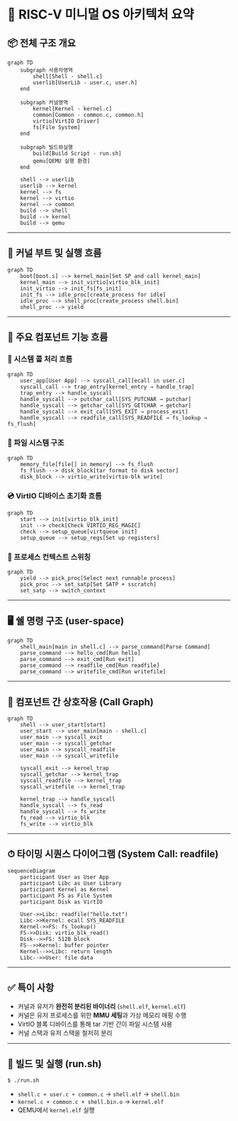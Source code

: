 # 🧠 RISC-V 미니멀 OS 아키텍처 요약

## 📦 전체 구조 개요

```mermaid
graph TD
    subgraph 사용자영역
        shell[Shell - shell.c]
        userlib[UserLib - user.c, user.h]
    end

    subgraph 커널영역
        kernel[Kernel - kernel.c]
        common[Common - common.c, common.h]
        virtio[VirtIO Driver]
        fs[File System]
    end

    subgraph 빌드와실행
        build[Build Script - run.sh]
        qemu[QEMU 실행 환경]
    end

    shell --> userlib
    userlib --> kernel
    kernel --> fs
    kernel --> virtio
    kernel --> common
    build --> shell
    build --> kernel
    build --> qemu
```

---

## 🔁 커널 부트 및 실행 흐름

```mermaid
graph TD
    boot[boot.s] --> kernel_main[Set SP and call kernel_main]
    kernel_main --> init_virtio[virtio_blk_init]
    init_virtio --> init_fs[fs_init]
    init_fs --> idle_proc[create_process for idle]
    idle_proc --> shell_proc[create_process shell.bin]
    shell_proc --> yield
```

---

## 🧰 주요 컴포넌트 기능 흐름

### 🎯 시스템 콜 처리 흐름

```mermaid
graph TD
    user_app[User App] --> syscall_call[ecall in user.c]
    syscall_call --> trap_entry[kernel_entry → handle_trap]
    trap_entry --> handle_syscall
    handle_syscall --> putchar_call[SYS_PUTCHAR → putchar]
    handle_syscall --> getchar_call[SYS_GETCHAR → getchar]
    handle_syscall --> exit_call[SYS_EXIT → process_exit]
    handle_syscall --> readfile_call[SYS_READFILE → fs_lookup → fs_flush]
```

### 📁 파일 시스템 구조

```mermaid
graph TD
    memory_file[file[] in memory] --> fs_flush
    fs_flush --> disk_block[tar format to disk sector]
    disk_block --> virtio_write[virtio-blk write]
```

### 💿 VirtIO 디바이스 초기화 흐름

```mermaid
graph TD
    start --> init[virtio_blk_init]
    init --> check[Check VIRTIO_REG_MAGIC]
    check --> setup_queue[virtqueue init]
    setup_queue --> setup_regs[Set up registers]
```

### 🧵 프로세스 컨텍스트 스위칭

```mermaid
graph TD
    yield --> pick_proc[Select next runnable process]
    pick_proc --> set_satp[Set SATP + sscratch]
    set_satp --> switch_context
```

---

## 🖥 쉘 명령 구조 (user-space)

```mermaid
graph TD
    shell_main[main in shell.c] --> parse_command[Parse Command]
    parse_command --> hello_cmd[Run hello]
    parse_command --> exit_cmd[Run exit]
    parse_command --> readfile_cmd[Run readfile]
    parse_command --> writefile_cmd[Run writefile]
```

---

## 🔄 컴포넌트 간 상호작용 (Call Graph)

```mermaid
graph TD
    shell --> user_start[start]
    user_start --> user_main[main - shell.c]
    user_main --> syscall_exit
    user_main --> syscall_getchar
    user_main --> syscall_readfile
    user_main --> syscall_writefile

    syscall_exit --> kernel_trap
    syscall_getchar --> kernel_trap
    syscall_readfile --> kernel_trap
    syscall_writefile --> kernel_trap

    kernel_trap --> handle_syscall
    handle_syscall --> fs_read
    handle_syscall --> fs_write
    fs_read --> virtio_blk
    fs_write --> virtio_blk
```

---

## ⏱ 타이밍 시퀀스 다이어그램 (System Call: readfile)

```mermaid
sequenceDiagram
    participant User as User App
    participant Libc as User Library
    participant Kernel as Kernel
    participant FS as File System
    participant Disk as VirtIO

    User->>Libc: readfile("hello.txt")
    Libc->>Kernel: ecall SYS_READFILE
    Kernel->>FS: fs_lookup()
    FS->>Disk: virtio_blk_read()
    Disk-->>FS: 512B block
    FS-->>Kernel: buffer pointer
    Kernel-->>Libc: return length
    Libc-->>User: file data
```

---

## ✅ 특이 사항

- 커널과 유저가 **완전히 분리된 바이너리** (`shell.elf`, `kernel.elf`)
- 커널은 유저 프로세스를 위한 **MMU 세팅**과 가상 메모리 매핑 수행
- VirtIO 블록 디바이스를 통해 tar 기반 간이 파일 시스템 사용
- 커널 스택과 유저 스택을 철저히 분리

---

## 📂 빌드 및 실행 (run.sh)

```bash
$ ./run.sh
```

- `shell.c + user.c + common.c` → `shell.elf` → `shell.bin`
- `kernel.c + common.c + shell.bin.o` → `kernel.elf`
- QEMU에서 `kernel.elf` 실행
